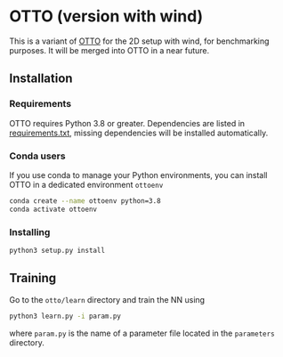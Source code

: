 
# OTTO (version with wind)

This is a variant of [OTTO](https://github.com/C0PEP0D/otto) for the 2D setup with wind, for benchmarking purposes. 
It will be merged into OTTO in a near future.

## Installation

### Requirements

OTTO requires Python 3.8 or greater.
Dependencies are listed in [requirements.txt](https://github.com/C0PEP0D/otto/blob/main/requirements.txt),
missing dependencies will be installed automatically.

### Conda users

If you use conda to manage your Python environments, you can install OTTO in a dedicated environment `ottoenv`

``` bash
conda create --name ottoenv python=3.8
conda activate ottoenv
```

### Installing

``` bash
python3 setup.py install
```

## Training

Go to the `otto/learn` directory and train the NN using
``` bash
python3 learn.py -i param.py
```
where `param.py` is the name of a parameter file located in the `parameters` directory.

